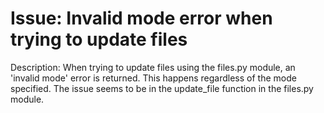 # Issue: Invalid mode error when trying to update files

Description: When trying to update files using the files.py module, an 'invalid mode' error is returned. This happens regardless of the mode specified. The issue seems to be in the update_file function in the files.py module.